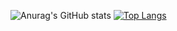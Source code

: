![Anurag's GitHub stats](https://github-readme-stats.vercel.app/api?username=Harineko0&show_icons=true)
[![Top Langs](https://github-readme-stats.vercel.app/api/top-langs/?username=Harineko0&layout=compact)](https://github.com/anuraghazra/github-readme-stats)
